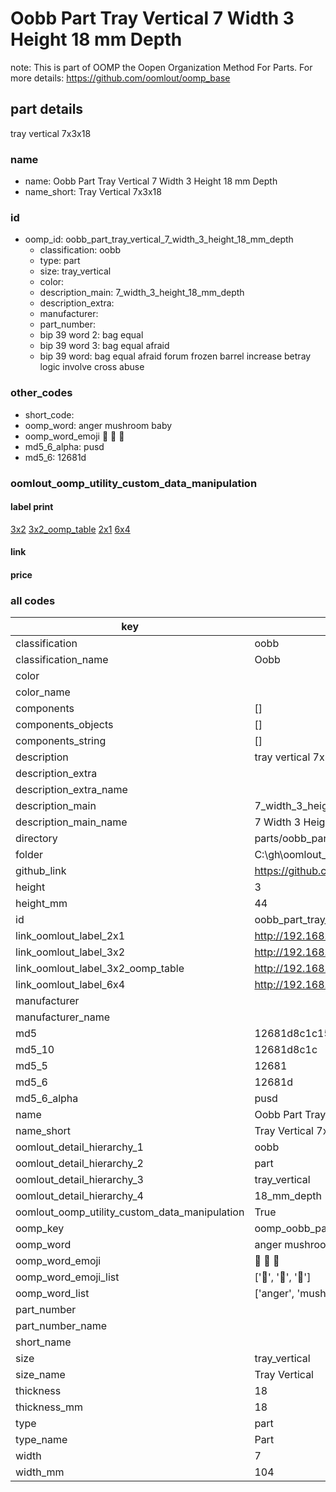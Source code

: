 # Oobb Part Tray Vertical 7 Width 3 Height 18 mm Depth  

note: This is part of OOMP the Oopen Organization Method For Parts. For more details: https://github.com/oomlout/oomp_base

##  part details
  



tray vertical 7x3x18



### name
* name: Oobb Part Tray Vertical 7 Width 3 Height 18 mm Depth
* name_short: Tray Vertical 7x3x18 
### id
* oomp_id: oobb_part_tray_vertical_7_width_3_height_18_mm_depth
  * classification: oobb
  * type: part
  * size: tray_vertical
  * color: 
  * description_main: 7_width_3_height_18_mm_depth
  * description_extra: 
  * manufacturer: 
  * part_number: 
  * bip 39 word 2: bag equal
  * bip 39 word 3: bag equal afraid
  * bip 39 word: bag equal afraid forum frozen barrel increase betray logic involve cross abuse

### other_codes
* short_code: 
* oomp_word: anger mushroom baby
* oomp_word_emoji :anger: :mushroom: :baby:
* md5_6_alpha: pusd
* md5_6: 12681d






### oomlout_oomp_utility_custom_data_manipulation
#### label print
[3x2](http://192.168.1.245:1112/?label=oomp%20pusd)
[3x2_oomp_table](http://192.168.1.108:1112/?label=oomp%20pusd)
[2x1](http://192.168.1.242:1112/?label=oomp%20pusd)
[6x4](http://192.168.1.55:1112/?label=oomp%20pusd)    

#### link

                              

#### price







### all codes 
| key | value |  
| --- | --- |  
| classification | oobb |  
| classification_name | Oobb |  
| color |  |  
| color_name |  |  
| components | [] |  
| components_objects | [] |  
| components_string | [] |  
| description | tray vertical 7x3x18 |  
| description_extra |  |  
| description_extra_name |  |  
| description_main | 7_width_3_height_18_mm_depth |  
| description_main_name | 7 Width 3 Height 18 mm Depth |  
| directory | parts/oobb_part_tray_vertical_7_width_3_height_18_mm_depth |  
| folder | C:\gh\oomlout_oobb_version_4_generated_parts\parts\oobb_part_tray_vertical_7_width_3_height_18_mm_depth |  
| github_link | https://github.com/oomlout/oomlout_oomp_part_src/tree/main/parts/oobb_part_tray_vertical_7_width_3_height_18_mm_depth |  
| height | 3 |  
| height_mm | 44 |  
| id | oobb_part_tray_vertical_7_width_3_height_18_mm_depth |  
| link_oomlout_label_2x1 | http://192.168.1.242:1112/?label=oomp%20pusd |  
| link_oomlout_label_3x2 | http://192.168.1.245:1112/?label=oomp%20pusd |  
| link_oomlout_label_3x2_oomp_table | http://192.168.1.108:1112/?label=oomp%20pusd |  
| link_oomlout_label_6x4 | http://192.168.1.55:1112/?label=oomp%20pusd |  
| manufacturer |  |  
| manufacturer_name |  |  
| md5 | 12681d8c1c156e544b2ed5ba0913008c |  
| md5_10 | 12681d8c1c |  
| md5_5 | 12681 |  
| md5_6 | 12681d |  
| md5_6_alpha | pusd |  
| name | Oobb Part Tray Vertical 7 Width 3 Height 18 mm Depth |  
| name_short | Tray Vertical 7x3x18  |  
| oomlout_detail_hierarchy_1 | oobb |  
| oomlout_detail_hierarchy_2 | part |  
| oomlout_detail_hierarchy_3 | tray_vertical |  
| oomlout_detail_hierarchy_4 | 18_mm_depth |  
| oomlout_oomp_utility_custom_data_manipulation | True |  
| oomp_key | oomp_oobb_part_tray_vertical_7_width_3_height_18_mm_depth |  
| oomp_word | anger mushroom baby |  
| oomp_word_emoji | :anger: :mushroom: :baby: |  
| oomp_word_emoji_list | [':anger:', ':mushroom:', ':baby:'] |  
| oomp_word_list | ['anger', 'mushroom', 'baby'] |  
| part_number |  |  
| part_number_name |  |  
| short_name |  |  
| size | tray_vertical |  
| size_name | Tray Vertical |  
| thickness | 18 |  
| thickness_mm | 18 |  
| type | part |  
| type_name | Part |  
| width | 7 |  
| width_mm | 104 |  
